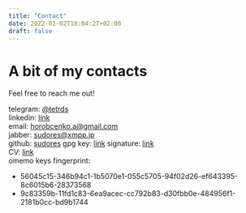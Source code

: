 ```yaml
---
title: "Contact"
date: 2022-01-02T18:04:27+02:00
draft: false
---
```


# A bit of my contacts

Feel free to reach me out!

telegram:  [@tetrds](https://t.me/tetrds)  
linkedin:  [link](https://www.linkedin.com/in/andrii-horobchenko)  
email:     [horobcenko.a@gmail.com](mailto:horobcenko.a@gmail.com)  
jabber:    [sudores@xmpp.jp](sudores@xmpp.jp)  
github:    [sudores](https://github.com/sudores)
gpg key:   [link](https://keys.openpgp.org/vks/v1/by-fingerprint/BE35A8C9344BAEAFEB4220E2EF9C4450451B1359)
signature: [link](/contacts.md.asc)  
CV:        [link](/CV_Horobchecnko_Andrii_DevOps.pdf)  
omemo keys fingerprint:
+ 56045c15-346b94c1-1b5070e1-055c5705-94f02d26-ef643395-8c6015b6-28373568
+ 9c83359b-11fd1c83-6ea9acec-cc792b83-d30fbb0e-484956f1-2181b0cc-bd9b1744
